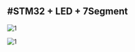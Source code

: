 #STM32 + LED + 7Segment
---------------------------------------------------------------------------------------------------------------
![1](https://user-images.githubusercontent.com/56202060/230904503-a98d7cf3-7b7d-4996-afba-f64134716cef.PNG)

![1](https://user-images.githubusercontent.com/56202060/230904883-1e4fd3cf-eb94-4aea-8a11-542d2b1147f5.PNG)


